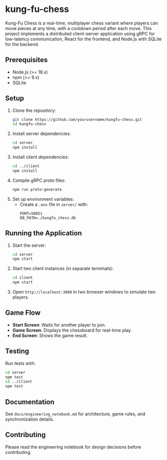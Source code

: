 # kung-fu-chess
Kung-Fu Chess is a real-time, multiplayer chess variant where players can move pieces at any time, with a cooldown period after each move. This project implements a distributed client-server application using gRPC for low-latency communication, React for the frontend, and Node.js with SQLite for the backend.

## Prerequisites
- Node.js (>= 18.x)
- npm (>= 9.x)
- SQLite

## Setup
1. Clone the repository:
   ```bash
   git clone https://github.com/yourusername/kungfu-chess.git
   cd kungfu-chess
   ```
2. Install server dependencies:
   ```bash
   cd server
   npm install
   ```
3. Install client dependencies:
   ```bash
   cd ../client
   npm install
   ```
4. Compile gRPC proto files:
   ```bash
   npm run proto:generate
   ```
5. Set up environment variables:
   - Create a `.env` file in `server/` with:
     ```
     PORT=50051
     DB_PATH=./kungfu_chess.db
     ```

## Running the Application
1. Start the server:
   ```bash
   cd server
   npm start
   ```
2. Start two client instances (in separate terminals):
   ```bash
   cd client
   npm start
   ```
3. Open `http://localhost:3000` in two browser windows to simulate two players.

## Game Flow
- **Start Screen**: Waits for another player to join.
- **Game Screen**: Displays the chessboard for real-time play.
- **End Screen**: Shows the game result.

## Testing
Run tests with:
```bash
cd server
npm test
cd ../client
npm test
```

## Documentation
See `docs/engineering_notebook.md` for architecture, game rules, and synchronization details.

## Contributing
Please read the engineering notebook for design decisions before contributing.